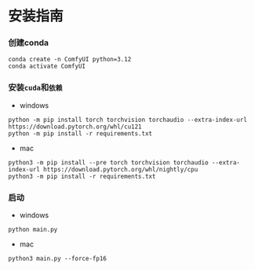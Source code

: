 # 安装指南

### 创建conda

```
conda create -n ComfyUI python=3.12
conda activate ComfyUI
```

### 安装`cuda`和`依赖`

- windows

```
python -m pip install torch torchvision torchaudio --extra-index-url https://download.pytorch.org/whl/cu121 
python -m pip install -r requirements.txt
```

- mac

```
python3 -m pip install --pre torch torchvision torchaudio --extra-index-url https://download.pytorch.org/whl/nightly/cpu
python3 -m pip install -r requirements.txt
```

### 启动

- windows 

```
python main.py
```

- mac

```
python3 main.py --force-fp16
```